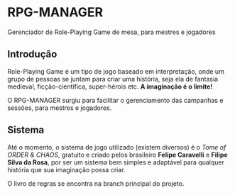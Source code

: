 # RPG-MANAGER
Gerenciador de Role-Playing Game de mesa, para mestres e jogadores 

## Introdução
Role-Playing Game é um tipo de jogo baseado em interpretação, onde um
grupo de pessoas se juntam para criar uma história, seja ela de fantasia
medieval, ficção-científica, super-hérois etc. **A imaginação é o limite!**

O RPG-MANAGER surgiu para facilitar o gerenciamento das campanhas e sessões,
para mestres e jogadores.

## Sistema
Até o momento, o sistema de jogo utilizado (existem diversos) é o *Tome of ORDER & CHAOS*,
gratuito e criado pelos brasileiro **Felipe Caravelli** e **Filipe Silva da Rosa**,
por ser um sistema bem simples e adaptável para qualquer história que sua imaginação
possa criar.

O livro de regras se encontra na branch principal do projeto.
